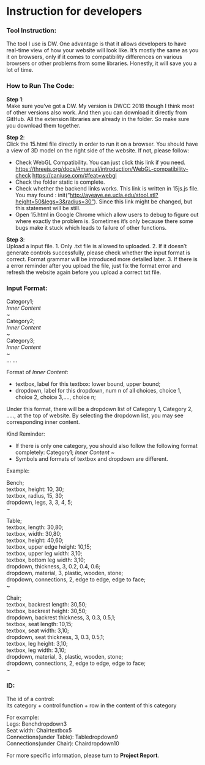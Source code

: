 Instruction for developers
===========================
### Tool Instruction:
  The tool I use is DW. One advantage is that it allows developers to have real-time view of how your website will look like. It’s mostly the same as you it on browsers, only if it comes to compatibility differences on various browsers or other problems from some libraries. Honestly, it will save you a lot of time.

### How to Run The Code:
  **Step 1**:  
  Make sure you’ve got a DW. My version is DWCC 2018 though I think most of other versions also work. And then you can download it directly from GitHub. All the extension libraries are already in the folder. So make sure you download them together.

  **Step 2**:  
  Click the 15.html file directly in order to run it on a browser. You should have a view of 3D model on the right side of the website. If not, please follow: 
  * Check WebGL Compatibility. You can just click this link if you need. https://threejs.org/docs/#manual/introduction/WebGL-compatibility-check https://caniuse.com/#feat=webgl 
  * Check the folder static is complete. 
  * Check whether the backend links works. This link is written in 15js.js file. 
    You may found : init(“http://ayeaye.ee.ucla.edu/stool.stl?height=50&legs=3&radius=30”). Since this link might be changed, but this statement will be still. 
  * Open 15.html in Google Chrome which allow users to debug to figure out where exactly the problem is. Sometimes it’s only because there some bugs make it stuck which leads to failure of other functions.

  **Step 3**:  
  Upload a input file. 1. Only .txt file is allowed to uploaded. 2. If it doesn’t generate controls successfully, please check whether the input format is correct. Format grammar will be introduced more detailed later. 3. If there is a error reminder after you upload the file, just fix the format error and refresh the website again before you upload a correct txt file.

### Input Format:  
 Category1;  
         *Inner Content*  
  ~  
  Category2;  
         *Inner Content*  
  ~   
  Category3;  
         *Inner Content*   
  ~     
  ... ...    
  
  Format of *Inner Content*:  
  * textbox, label for this textbox: lower bound, upper bound;   
  * dropdown, label for this dropdown, num n of all choices, choice 1, choice 2, choice 3,...., choice n;  
  
  Under this format, there will be a dropdown list of Category 1, Category 2, .....,  at the top of website. By selecting the dropdown list, you may see corresponding inner content. 
  
  Kind Reminder:  
  * If there is only one category, you should also follow the following format completely:
       Category1;
              *Inner Content*
        ~ 
  * Symbols and formats of textbox and dropdown are different.   
  
  Example:  
   
 Bench;  
	textbox, height: 10, 30;  
	textbox, radius, 15, 30;  
	dropdown, legs, 3, 3, 4, 5;  
~ 
 
Table;  
	textbox, length: 30,80;  
	textbox, width: 30,80;  
	textbox, height: 40,60;  
	textbox, upper edge height: 10,15;  
	textbox, upper leg width: 3,10;   
	textbox, bottom leg width: 3,10;  
	dropdown, thickness, 3, 0.2, 0.4, 0.6;  
	dropdown, material, 3, plastic, wooden, stone;  
	dropdown, connections, 2, edge to edge, edge to face;   
~ 
   
Chair;  
	textbox, backrest length: 30,50;  
	textbox, backrest height: 30,50;  
	dropdown, backrest thickness, 3, 0.3, 0.5,1;   
	textbox, seat length: 10,15;  
	textbox, seat width: 3,10;    
	dropdown, seat thickness, 3, 0.3, 0.5,1;  
	textbox, leg height: 3,10;  
	textbox, leg width: 3,10;  
	dropdown, material, 3, plastic, wooden, stone;  
	dropdown, connections, 2, edge to edge, edge to face;  
~  
  
  ### ID:  
  The id of a control:  
  	  Its category + control function + row in the content of this category  
  
  For example:    
	  Legs: Benchdropdown3  
	  Seat width: Chairtextbox5  
	  Connections(under Table): Tabledropdown9  
	  Connections(under Chair): Chairdropdown10  
 
For more specific information, please turn to **Project Report**.
